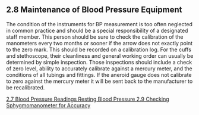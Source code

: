 ## 2.8 Maintenance of Blood Pressure Equipment

The condition of the instruments for BP measurement is too often neglected in common practice and should be a special responsibility of a designated staff member. This person should be sure to check the calibration of the manometers every two months or sooner if the arrow does not exactly point to the zero mark. This should be recorded on a calibration log. For the cuffs and stethoscope, their cleanliness and general working order can usually be determined by simple inspection. Those inspections should include a check of zero level, ability to accurately calibrate against a mercury meter, and the conditions of all tubings and fittings. If the aneroid gauge does not calibrate to zero against the mercury meter it will be sent back to the manufacturer to be recalibrated.


<div class="center">
<div class="btn-group">
  <a href=":pages_path:/manuals/resting-blood-pressure/2-07-blood-pressure-readings.md" class="btn btn-default">
    <span class="glyphicon glyphicon-chevron-left"></span>
    2.7 Blood Pressure Readings
  </a>

  <a href=":pages_path:/manuals/resting-blood-pressure" class="btn btn-default">
    <span class="glyphicon glyphicon-chevron-up"></span>
    Resting Blood Pressure
  </a>

  <a href=":pages_path:/manuals/resting-blood-pressure/2-09-checking-sphygo-accuracy.md" class="btn btn-success">
    2.9 Checking Sphygmomanometer for Accuracy
    <span class="glyphicon glyphicon-chevron-right"></span>
  </a>
</div>
</div>
